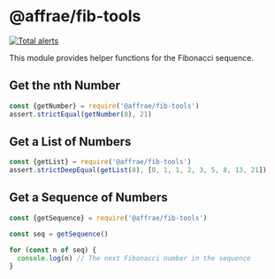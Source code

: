 # @affrae/fib-tools

[![Total alerts](https://img.shields.io/lgtm/alerts/g/Affraes-Organisation/fib-tools.svg?logo=lgtm&logoWidth=18)](https://lgtm.com/projects/g/affrae/fib-tools/alerts/)

This module provides helper functions for the Fibonacci sequence.

## Get the nth Number

```javascript
const {getNumber} = require('@affrae/fib-tools')
assert.strictEqual(getNumber(8), 21)
```

## Get a List of Numbers

```javascript
const {getList} = require('@affrae/fib-tools')
assert.strictDeepEqual(getList(8), [0, 1, 1, 2, 3, 5, 8, 13, 21])
```

## Get a Sequence of Numbers

```javascript
const {getSequence} = require('@affrae/fib-tools')

const seq = getSequence()

for (const n of seq) {
  console.log(n) // The next Fibonacci number in the sequence
}
```

